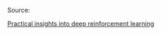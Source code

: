 Source:

[Practical insights into deep reinforcement learning ](https://www.youtube.com/watch?v=6nQYIWJlrTs)
